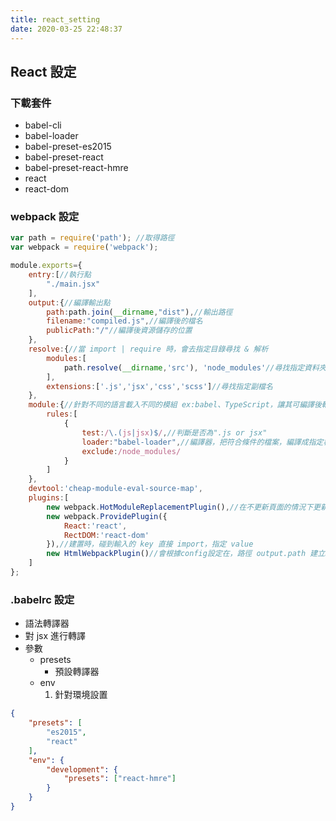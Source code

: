 ```yaml
---
title: react_setting
date: 2020-03-25 22:48:37
---
```


## React 設定
### 下載套件
* babel-cli
* babel-loader
* babel-preset-es2015 
* babel-preset-react
* babel-preset-react-hmre
* react
* react-dom 

### webpack 設定
```js
var path = require('path'); //取得路徑
var webpack = require('webpack');

module.exports={
	entry:[//執行點
		"./main.jsx"
	],
	output:{//編譯輸出點
		path:path.join(__dirname,"dist"),//輸出路徑
		filename:"compiled.js",//編譯後的檔名
		publicPath:"/"//編譯後資源儲存的位置
	},
	resolve:{//當 import | require 時，會去指定目錄尋找 & 解析
		modules:[
			path.resolve(__dirname,'src'), 'node_modules'//尋找指定資料夾
		],
		extensions:['.js','jsx','css','scss']//尋找指定副檔名
	},
	module:{//針對不同的語言載入不同的模組 ex:babel、TypeScript，讓其可編譯後輸出成為直譯器所讀的檔案 .js
		rules:[
			{
				test:/\.(js|jsx)$/,//判斷是否為".js or jsx"
				loader:"babel-loader",//編譯器，把符合條件的檔案，編譯成指定樣式
				exclude:/node_modules/
			}
		]
	},
	devtool:'cheap-module-eval-source-map',
	plugins:[
		new webpack.HotModuleReplacementPlugin(),//在不更新頁面的情況下更新Module
		new webpack.ProvidePlugin({
			React:'react',
			RectDOM:'react-dom'
        }),//建置時，碰到輸入的 key 直接 import，指定 value
        new HtmlWebpackPlugin()//會根據config設定在，路徑 output.path 建立html文件
	]
};
```
### .babelrc 設定
* 語法轉譯器
* 對 jsx 進行轉譯
* 參數 
    * presets 
        * 預設轉譯器
    *  env 
        1. 針對環境設置
```json
{
    "presets": [
        "es2015",
        "react"
    ],
    "env": {
        "development": {
            "presets": ["react-hmre"]
        }
    }
}
```


